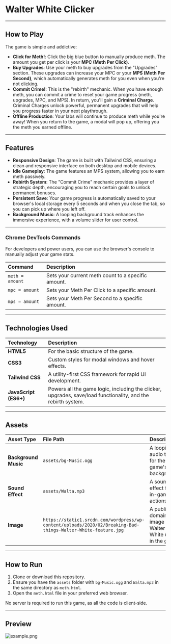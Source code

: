 # Walter White Clicker
---
## How to Play

The game is simple and addictive:

* **Click for Meth!**: Click the big blue button to manually produce meth. The amount you get per click is your **MPC (Meth Per Click)**.
* **Buy Upgrades**: Use your meth to buy upgrades from the "Upgrades" section. These upgrades can increase your MPC or your **MPS (Meth Per Second)**, which automatically generates meth for you even when you're not clicking.
* **Commit Crime!**: This is the "rebirth" mechanic. When you have enough meth, you can commit a crime to reset your game progress (meth, upgrades, MPC, and MPS). In return, you'll gain a **Criminal Charge**. Criminal Charges unlock powerful, permanent upgrades that will help you progress faster in your next playthrough.
* **Offline Production**: Your labs will continue to produce meth while you're away! When you return to the game, a modal will pop up, offering you the meth you earned offline.

---

## Features

* **Responsive Design**: The game is built with Tailwind CSS, ensuring a clean and responsive interface on both desktop and mobile devices.
* **Idle Gameplay**: The game features an MPS system, allowing you to earn meth passively.
* **Rebirth System**: The "Commit Crime" mechanic provides a layer of strategic depth, encouraging you to reach certain goals to unlock permanent bonuses.
* **Persistent Save**: Your game progress is automatically saved to your browser's local storage every 5 seconds and when you close the tab, so you can pick up where you left off.
* **Background Music**: A looping background track enhances the immersive experience, with a volume slider for user control.

---

### Chrome DevTools Commands

For developers and power users, you can use the browser's console to manually adjust your game stats.

| Command | Description |
| :--- | :--- |
| `meth = amount` | Sets your current meth count to a specific amount. |
| `mpc = amount` | Sets your Meth Per Click to a specific amount. |
| `mps = amount` | Sets your Meth Per Second to a specific amount. |

---

## Technologies Used

| Technology | Description |
| :--- | :--- |
| **HTML5** | For the basic structure of the game. |
| **CSS3** | Custom styles for modal windows and hover effects. |
| **Tailwind CSS** | A utility-first CSS framework for rapid UI development. |
| **JavaScript (ES6+)** | Powers all the game logic, including the clicker, upgrades, save/load functionality, and the rebirth system. |

---

## Assets

| Asset Type | File Path | Description |
| :--- | :--- | :--- |
| **Background Music** | `assets/bg-Music.ogg` | A looping audio track for the game's background. |
| **Sound Effect** | `assets/Walta.mp3` | A sound effect for in-game actions. |
| **Image** | `https://static1.srcdn.com/wordpress/wp-content/uploads/2020/02/Breaking-Bad-things-Walter-White-feature.jpg` | A public-domain image of Walter White used in the game. |

---

## How to Run

1.  Clone or download this repository.
2.  Ensure you have the `assets` folder with `bg-Music.ogg` and `Walta.mp3` in the same directory as `meth.html`.
3.  Open the `meth.html` file in your preferred web browser.

No server is required to run this game, as all the code is client-side.

---

## Preview

![example.png](https://raw.githubusercontent.com/ackozu/meth-clicker/refs/heads/main/example.png)

